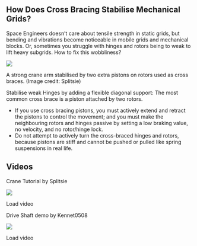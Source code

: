
## How Does Cross Bracing Stabilise Mechanical Grids?

Space Engineers doesn’t care about tensile strength in static grids, but bending and vibrations become noticeable in mobile grids and mechanical blocks. Or, sometimes you struggle with hinges and rotors being to weak to lift heavy subgrids. How to fix this wobbliness?

[![](https://spaceengineers.wiki.gg/images/thumb/Pistons-as-cross-braces.jpg/320px-Pistons-as-cross-braces.jpg?152e28)](https://spaceengineers.wiki.gg/wiki/File:Pistons-as-cross-braces.jpg)

A strong crane arm stabilised by two extra pistons on rotors used as cross braces. (Image credit: Splitsie)

Stabilise weak Hinges by adding a flexible diagonal support: The most common cross brace is a piston attached by two rotors.

*   If you use cross bracing pistons, you must actively extend and retract the pistons to control the movement; and you must make the neighbouring rotors and hinges passive by setting a low braking value, no velocity, and no rotor/hinge lock.
*   Do not attempt to actively turn the cross-braced hinges and rotors, because pistons are stiff and cannot be pushed or pulled like spring suspensions in real life.

## Videos

Crane Tutorial by Splitsie  

![](https://i.ytimg.com/vi/8MzQ2jzpn8I/hqdefault.jpg)

Load video

Drive Shaft demo by Kennet0508  

![](https://i.ytimg.com/vi/1lLTYX2hEFo/hqdefault.jpg)

Load video